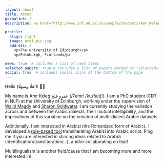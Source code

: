 ```yaml
---
layout: about
title: About
permalink: /
description: <a href="http://www.inf.ed.ac.uk/people/students/Amr_Keleg.html">Affiliation</a>

profile:
  align: right
  image: prof_pic.jpg
  address: >
    <p>The university of Edinburgh</p>
    <p>Edinburgh, Scotland</p>

news: true  # includes a list of news items
selected_papers: true # includes a list of papers marked as "selected={true}"
social: true  # includes social icons at the bottom of the page
---
```

Hello (أهلًا وسهلًا)! 👋👋

My name is Amr Keleg عمرو قلج (/ʕamr/ /kɯˈɫɯtʃ/). I am a PhD student (CDT in NLP) at the University of Edinburgh, working under the supervision of [Walid Magdy](https://homepages.inf.ed.ac.uk/wmagdy/) and [Sharon Goldwater](https://homepages.inf.ed.ac.uk/sgwater/).
I am currently studying the variation across and between the Arabic dialects, their mutual intelligibility, and the implications of this variation on the creation of multi-dialect Arabic datasets.

Additionally, I am interested in Arabizi (the Romanized form of Arabic). I developed a [rule-based tool](https://pypi.org/project/franco-arabic-transliterator/) transliterating Arabizi into Arabic script. Ping me if you are interested in sharing ideas related to Arabizi (identification/transliteration/...), and/or collaborating on that!

Multilingualism is another field/cause that I am becoming more and more interested in!